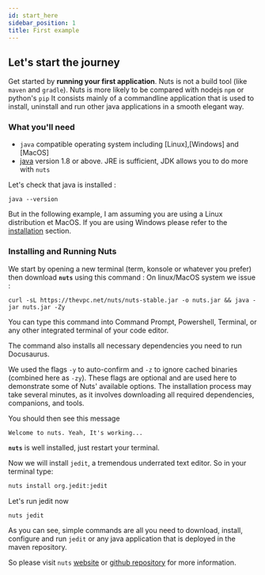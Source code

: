 ```yaml
---
id: start_here
sidebar_position: 1
title: First example
---
```



## Let's start the journey

Get started by **running your first application**.
Nuts is not a build tool (like `maven` and `gradle`). Nuts is more likely to be compared with nodejs `npm` or python's `pip`
It consists mainly of a commandline application that is used to install, uninstall and run other java applications in a smooth elegant way.

### What you'll need

- `java`  compatible operating system including [Linux],[Windows] and [MacOS]
- [java](https://www.java.com) version 1.8 or above. JRE is sufficient, JDK allows you to do more with `nuts`

Let's check that java is installed :
```
java --version
```

But in the following example, I am assuming you are using a Linux distribution et MacOS. 
If you are using Windows please refer to the [installation](#Installation) section.

### Installing and Running Nuts

We start by opening a new terminal (term, konsole or whatever you prefer) then download **```nuts```** using this command :
On linux/MacOS system we issue :

```
curl -sL https://thevpc.net/nuts/nuts-stable.jar -o nuts.jar && java -jar nuts.jar -Zy
```

You can type this command into Command Prompt, Powershell, Terminal, or any other integrated terminal of your code editor.

The command also installs all necessary dependencies you need to run Docusaurus.


We used the flags ```-y``` to auto-confirm and ```-z``` to ignore cached binaries (combined here as ```-zy```).
These flags are optional and are used here to demonstrate some of Nuts' available options.
The installation process may take several minutes, as it involves downloading all required dependencies, companions, and tools.

You should then see this message

```
Welcome to nuts. Yeah, It's working...
```

**```nuts```** is well installed, just restart your terminal.

Now we will install `jedit`, a tremendous underrated text editor. So in your terminal type:

```bash
nuts install org.jedit:jedit
```

Let's run jedit now
```
nuts jedit
```

As you can see, simple commands are all you need to download, install, configure and run `jedit` or any java application that is deployed in the maven repository.

So please visit ```nuts``` [website](https://thevpc.github.com/nuts) or [github repository](https://github.com/thevpc/nuts) for more information.


